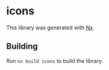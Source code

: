 # icons

This library was generated with [Nx](https://nx.dev).

## Building

Run `nx build icons` to build the library.
